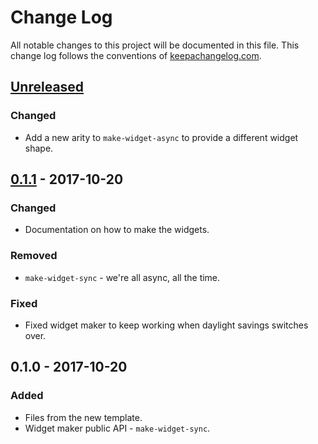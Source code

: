 # Change Log
All notable changes to this project will be documented in this file. This change log follows the conventions of [keepachangelog.com](http://keepachangelog.com/).

## [Unreleased]
### Changed
- Add a new arity to `make-widget-async` to provide a different widget shape.

## [0.1.1] - 2017-10-20
### Changed
- Documentation on how to make the widgets.

### Removed
- `make-widget-sync` - we're all async, all the time.

### Fixed
- Fixed widget maker to keep working when daylight savings switches over.

## 0.1.0 - 2017-10-20
### Added
- Files from the new template.
- Widget maker public API - `make-widget-sync`.

[Unreleased]: https://github.com/your-name/isthereafuckingbroncosgame/compare/0.1.1...HEAD
[0.1.1]: https://github.com/your-name/isthereafuckingbroncosgame/compare/0.1.0...0.1.1
